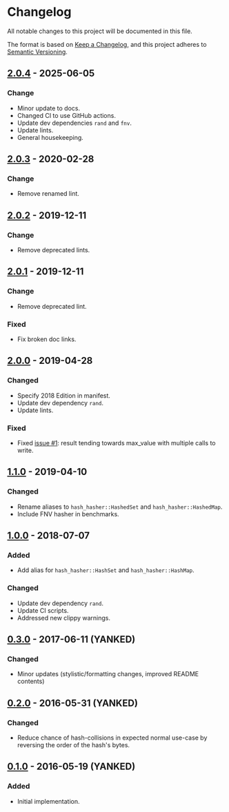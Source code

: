 # Changelog

All notable changes to this project will be documented in this file.

The format is based on [Keep a Changelog](https://keepachangelog.com/en/1.1.0/),
and this project adheres to [Semantic Versioning](https://semver.org/spec/v2.0.0.html).

## [2.0.4] - 2025-06-05

### Change

- Minor update to docs.
- Changed CI to use GitHub actions.
- Update dev dependencies `rand` and `fnv`.
- Update lints.
- General housekeeping.

## [2.0.3] - 2020-02-28

### Change

- Remove renamed lint.

## [2.0.2] - 2019-12-11

### Change

- Remove deprecated lints.

## [2.0.1] - 2019-12-11

### Change

- Remove deprecated lint.

### Fixed

- Fix broken doc links.

## [2.0.0] - 2019-04-28

### Changed

- Specify 2018 Edition in manifest.
- Update dev dependency `rand`.
- Update lints.

### Fixed

- Fixed [issue #1](https://github.com/Fraser999/Hash-Hasher/issues/1): result tending towards max_value with multiple calls to write.

## [1.1.0] - 2019-04-10

### Changed

- Rename aliases to `hash_hasher::HashedSet` and `hash_hasher::HashedMap`.
- Include FNV hasher in benchmarks.

## [1.0.0] - 2018-07-07

### Added

- Add alias for `hash_hasher::HashSet` and `hash_hasher::HashMap`.

### Changed

- Update dev dependency `rand`.
- Update CI scripts.
- Addressed new clippy warnings.

## [0.3.0] - 2017-06-11 (YANKED)

### Changed

- Minor updates (stylistic/formatting changes, improved README contents)

## [0.2.0] - 2016-05-31 (YANKED)

### Changed

- Reduce chance of hash-collisions in expected normal use-case by reversing the order of the hash's bytes.

## [0.1.0] - 2016-05-19 (YANKED)

### Added

- Initial implementation.

[2.0.4]: https://github.com/Fraser999/Hash-Hasher/compare/v2.0.3...v2.0.4
[2.0.3]: https://github.com/Fraser999/Hash-Hasher/compare/v2.0.2...v2.0.3
[2.0.2]: https://github.com/Fraser999/Hash-Hasher/compare/v2.0.1...v2.0.2
[2.0.1]: https://github.com/Fraser999/Hash-Hasher/compare/v2.0.0...v2.0.1
[2.0.0]: https://github.com/Fraser999/Hash-Hasher/compare/v1.1.0...v2.0.0
[1.1.0]: https://github.com/Fraser999/Hash-Hasher/compare/v1.0.0...v1.1.0
[1.0.0]: https://github.com/Fraser999/Hash-Hasher/compare/v0.3.0...v1.0.0
[0.3.0]: https://github.com/Fraser999/Hash-Hasher/compare/v0.2.0...v0.3.0
[0.2.0]: https://github.com/Fraser999/Hash-Hasher/compare/v0.1.0...v0.2.0
[0.1.0]: https://github.com/Fraser999/Hash-Hasher/commit/6873ae4

